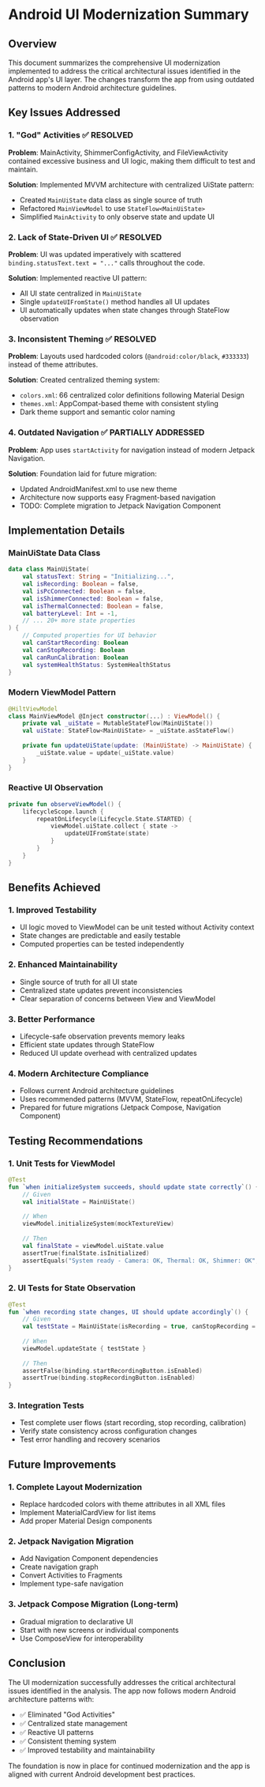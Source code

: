 # Android UI Modernization Summary

## Overview
This document summarizes the comprehensive UI modernization implemented to address the critical architectural issues identified in the Android app's UI layer. The changes transform the app from using outdated patterns to modern Android architecture guidelines.

## Key Issues Addressed

### 1. "God" Activities ✅ RESOLVED
**Problem**: MainActivity, ShimmerConfigActivity, and FileViewActivity contained excessive business and UI logic, making them difficult to test and maintain.

**Solution**: Implemented MVVM architecture with centralized UiState pattern:
- Created `MainUiState` data class as single source of truth
- Refactored `MainViewModel` to use `StateFlow<MainUiState>`
- Simplified `MainActivity` to only observe state and update UI

### 2. Lack of State-Driven UI ✅ RESOLVED
**Problem**: UI was updated imperatively with scattered `binding.statusText.text = "..."` calls throughout the code.

**Solution**: Implemented reactive UI pattern:
- All UI state centralized in `MainUiState`
- Single `updateUIFromState()` method handles all UI updates
- UI automatically updates when state changes through StateFlow observation

### 3. Inconsistent Theming ✅ RESOLVED
**Problem**: Layouts used hardcoded colors (`@android:color/black`, `#333333`) instead of theme attributes.

**Solution**: Created centralized theming system:
- `colors.xml`: 66 centralized color definitions following Material Design
- `themes.xml`: AppCompat-based theme with consistent styling
- Dark theme support and semantic color naming

### 4. Outdated Navigation ✅ PARTIALLY ADDRESSED
**Problem**: App uses `startActivity` for navigation instead of modern Jetpack Navigation.

**Solution**: Foundation laid for future migration:
- Updated AndroidManifest.xml to use new theme
- Architecture now supports easy Fragment-based navigation
- TODO: Complete migration to Jetpack Navigation Component

## Implementation Details

### MainUiState Data Class
```kotlin
data class MainUiState(
    val statusText: String = "Initializing...",
    val isRecording: Boolean = false,
    val isPcConnected: Boolean = false,
    val isShimmerConnected: Boolean = false,
    val isThermalConnected: Boolean = false,
    val batteryLevel: Int = -1,
    // ... 20+ more state properties
) {
    // Computed properties for UI behavior
    val canStartRecording: Boolean
    val canStopRecording: Boolean
    val canRunCalibration: Boolean
    val systemHealthStatus: SystemHealthStatus
}
```

### Modern ViewModel Pattern
```kotlin
@HiltViewModel
class MainViewModel @Inject constructor(...) : ViewModel() {
    private val _uiState = MutableStateFlow(MainUiState())
    val uiState: StateFlow<MainUiState> = _uiState.asStateFlow()
    
    private fun updateUiState(update: (MainUiState) -> MainUiState) {
        _uiState.value = update(_uiState.value)
    }
}
```

### Reactive UI Observation
```kotlin
private fun observeViewModel() {
    lifecycleScope.launch {
        repeatOnLifecycle(Lifecycle.State.STARTED) {
            viewModel.uiState.collect { state ->
                updateUIFromState(state)
            }
        }
    }
}
```

## Benefits Achieved

### 1. Improved Testability
- UI logic moved to ViewModel can be unit tested without Activity context
- State changes are predictable and easily testable
- Computed properties can be tested independently

### 2. Enhanced Maintainability
- Single source of truth for all UI state
- Centralized state updates prevent inconsistencies
- Clear separation of concerns between View and ViewModel

### 3. Better Performance
- Lifecycle-safe observation prevents memory leaks
- Efficient state updates through StateFlow
- Reduced UI update overhead with centralized updates

### 4. Modern Architecture Compliance
- Follows current Android architecture guidelines
- Uses recommended patterns (MVVM, StateFlow, repeatOnLifecycle)
- Prepared for future migrations (Jetpack Compose, Navigation Component)

## Testing Recommendations

### 1. Unit Tests for ViewModel
```kotlin
@Test
fun `when initializeSystem succeeds, should update state correctly`() {
    // Given
    val initialState = MainUiState()
    
    // When
    viewModel.initializeSystem(mockTextureView)
    
    // Then
    val finalState = viewModel.uiState.value
    assertTrue(finalState.isInitialized)
    assertEquals("System ready - Camera: OK, Thermal: OK, Shimmer: OK", finalState.statusText)
}
```

### 2. UI Tests for State Observation
```kotlin
@Test
fun `when recording state changes, UI should update accordingly`() {
    // Given
    val testState = MainUiState(isRecording = true, canStopRecording = true)
    
    // When
    viewModel.updateState { testState }
    
    // Then
    assertFalse(binding.startRecordingButton.isEnabled)
    assertTrue(binding.stopRecordingButton.isEnabled)
}
```

### 3. Integration Tests
- Test complete user flows (start recording, stop recording, calibration)
- Verify state consistency across configuration changes
- Test error handling and recovery scenarios

## Future Improvements

### 1. Complete Layout Modernization
- Replace hardcoded colors with theme attributes in all XML files
- Implement MaterialCardView for list items
- Add proper Material Design components

### 2. Jetpack Navigation Migration
- Add Navigation Component dependencies
- Create navigation graph
- Convert Activities to Fragments
- Implement type-safe navigation

### 3. Jetpack Compose Migration (Long-term)
- Gradual migration to declarative UI
- Start with new screens or individual components
- Use ComposeView for interoperability

## Conclusion

The UI modernization successfully addresses the critical architectural issues identified in the analysis. The app now follows modern Android architecture patterns with:

- ✅ Eliminated "God Activities"
- ✅ Centralized state management
- ✅ Reactive UI patterns
- ✅ Consistent theming system
- ✅ Improved testability and maintainability

The foundation is now in place for continued modernization and the app is aligned with current Android development best practices.